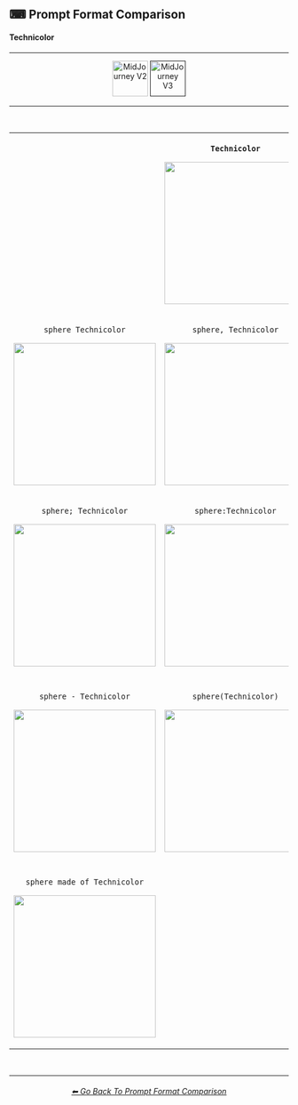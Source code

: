 <h2>⌨ Prompt Format Comparison</h2>
<h4>Technicolor</h4>

<hr><!--------------->

<div align="center">

[<img src="https://github.com/willwulfken/MidJourney-Styles-and-Keywords-Reference/blob/main/Images/Repo_Parts/Buttons/version_button/button_version_MJV2_inactive.png?raw=true" alt="MidJourney V2" height="64" />](https://github.com/willwulfken/MidJourney-Styles-and-Keywords-Reference/blob/main/Pages/MJ_V2/Summary_Pages/Prompt_Format_Comparison_Subpages/Technicolor.md)
[<img src="https://github.com/willwulfken/MidJourney-Styles-and-Keywords-Reference/blob/main/Images/Repo_Parts/Buttons/version_button/button_version_MJV3_active.png?raw=true" alt="MidJourney V3" height="64" />]()

</div>

<hr>
<br>

<div align="center">

<table>
	<tr align=center valign=middle>
		<th>
			<br>
		</th>
		<th>
			<p><code>Technicolor</code></p><p><img src="https://github.com/willwulfken/MidJourney-Styles-and-Keywords/blob/main/Images/MJ_V3/Summary_Images/Prompt_Format_Comparison/Technicolor.png?raw=true" width="256" /></p>
		</th>
		<th>
			<br>
		</th>
	</tr>
	<tr align=center valign=middle>
		<td>
			<p><code>sphere Technicolor</code></p><p><img src="https://github.com/willwulfken/MidJourney-Styles-and-Keywords/blob/main/Images/MJ_V3/Summary_Images/Prompt_Format_Comparison/sphere_Technicolor.png?raw=true" width="256" /></p>
		</td>
		<td>
			<p><code>sphere, Technicolor</code></p><p><img src="https://github.com/willwulfken/MidJourney-Styles-and-Keywords/blob/main/Images/MJ_V3/Summary_Images/Prompt_Format_Comparison/sphere-Technicolor.png?raw=true" width="256" /></p>
		</td>
		<td>
			<p><code>Technicolor sphere</code></p><p><img src="https://github.com/willwulfken/MidJourney-Styles-and-Keywords/blob/main/Images/MJ_V3/Summary_Images/Prompt_Format_Comparison/Technicolor_sphere.png?raw=true" width="256" /></p>
		</td>
	</tr>
	<tr align=center valign=middle>
		<td>
			<p><code>sphere; Technicolor</code></p><p><img src="https://github.com/willwulfken/MidJourney-Styles-and-Keywords/blob/main/Images/MJ_V3/Summary_Images/Prompt_Format_Comparison/sphere-semicolon-Technicolor.png?raw=true" width="256" /></p>
		</td>
		<td>
			<p><code>sphere:Technicolor</code></p><p><img src="https://github.com/willwulfken/MidJourney-Styles-and-Keywords/blob/main/Images/MJ_V3/Summary_Images/Prompt_Format_Comparison/sphere-colon-Technicolor.png?raw=true" width="256" /></p>
		</td>
		<td>
			<p><code>sphere::Technicolor</code></p><p><img src="https://github.com/willwulfken/MidJourney-Styles-and-Keywords-Reference/blob/main/Images/MJ_V3/Summary_Images/Prompt_Format_Comparison/sphere-double_colon-Technicolor.png?raw=true" width="256" /></p>
		</td>
	</tr>
	<tr align=center valign=middle>
		<td>
			<p><code>sphere - Technicolor</code></p><p><img src="https://github.com/willwulfken/MidJourney-Styles-and-Keywords/blob/main/Images/MJ_V3/Summary_Images/Prompt_Format_Comparison/sphere_-_Technicolor.png?raw=true" width="256" /></p>
		</td>
		<td>
			<p><code>sphere(Technicolor)</code></p><p><img src="https://github.com/willwulfken/MidJourney-Styles-and-Keywords/blob/main/Images/MJ_V3/Summary_Images/Prompt_Format_Comparison/sphere(Technicolor).png?raw=true" width="256" /></p>
		</td>
		<td>
			<p><code>sphere in the style of Technicolor</code></p><p><img src="https://github.com/willwulfken/MidJourney-Styles-and-Keywords/blob/main/Images/MJ_V3/Summary_Images/Prompt_Format_Comparison/sphere_in_the_style_of_Technicolor.png?raw=true" width="256" /></p>
		</td>
	</tr>
	<tr align=center valign=middle>
		<td>
			<p><code>sphere made of Technicolor</code></p><p><img src="https://github.com/willwulfken/MidJourney-Styles-and-Keywords/blob/main/Images/MJ_V3/Summary_Images/Prompt_Format_Comparison/sphere_made_of_Technicolor.png?raw=true" width="256" /></p>
		</td>
		<td>
			<br>
		</td>
		<td>
			<p><code>Technicolor of a sphere</code></p><p><img src="https://github.com/willwulfken/MidJourney-Styles-and-Keywords/blob/main/Images/MJ_V3/Summary_Images/Prompt_Format_Comparison/Technicolor_of_a_sphere.png?raw=true" width="256" /></p>
		</td>
</table>

</div>

<br>


<hr><!--------------->
<div align="center">
<h6><a href="https://github.com/willwulfken/MidJourney-Styles-and-Keywords-Reference/blob/main/Pages/MJ_V3/Summary_Pages/Prompt_Format_Comparison.md">⬅ Go Back To Prompt Format Comparison</a></h6>
</div>